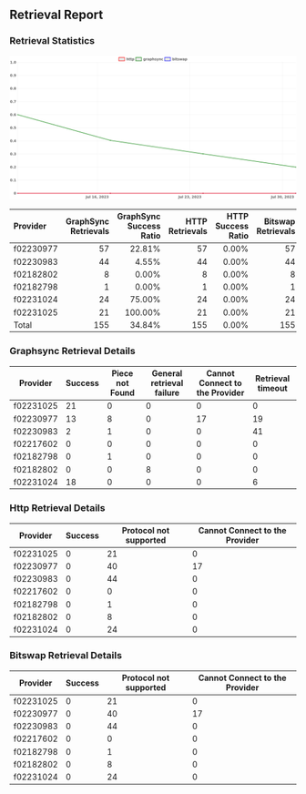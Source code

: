 ## Retrieval Report
### Retrieval Statistics
<img src="https://raw.githubusercontent.com/data-preservation-programs/filplus-checker-assets/main/filecoin-project/filecoin-plus-large-datasets/issues/1318/1690811649177.png"/>

| Provider  | GraphSync Retrievals | GraphSync Success Ratio | HTTP Retrievals | HTTP Success Ratio | Bitswap Retrievals | Bitswap Success Ratio |
| :-------- | -------------------: | ----------------------: | --------------: | -----------------: | -----------------: | --------------------: |
| f02230977 |                   57 |                  22.81% |              57 |              0.00% |                 57 |                 0.00% |
| f02230983 |                   44 |                   4.55% |              44 |              0.00% |                 44 |                 0.00% |
| f02182802 |                    8 |                   0.00% |               8 |              0.00% |                  8 |                 0.00% |
| f02182798 |                    1 |                   0.00% |               1 |              0.00% |                  1 |                 0.00% |
| f02231024 |                   24 |                  75.00% |              24 |              0.00% |                 24 |                 0.00% |
| f02231025 |                   21 |                 100.00% |              21 |              0.00% |                 21 |                 0.00% |
| Total     |                  155 |                  34.84% |             155 |              0.00% |                155 |                 0.00% |

### Graphsync Retrieval Details
| Provider  | Success | Piece not Found | General retrieval failure | Cannot Connect to the Provider | Retrieval timeout |
| --------- | ------- | --------------- | ------------------------- | ------------------------------ | ----------------- |
| f02231025 | 21      | 0               | 0                         | 0                              | 0                 |
| f02230977 | 13      | 8               | 0                         | 17                             | 19                |
| f02230983 | 2       | 1               | 0                         | 0                              | 41                |
| f02217602 | 0       | 0               | 0                         | 0                              | 0                 |
| f02182798 | 0       | 1               | 0                         | 0                              | 0                 |
| f02182802 | 0       | 0               | 8                         | 0                              | 0                 |
| f02231024 | 18      | 0               | 0                         | 0                              | 6                 |

### Http Retrieval Details
| Provider  | Success | Protocol not supported | Cannot Connect to the Provider |
| --------- | ------- | ---------------------- | ------------------------------ |
| f02231025 | 0       | 21                     | 0                              |
| f02230977 | 0       | 40                     | 17                             |
| f02230983 | 0       | 44                     | 0                              |
| f02217602 | 0       | 0                      | 0                              |
| f02182798 | 0       | 1                      | 0                              |
| f02182802 | 0       | 8                      | 0                              |
| f02231024 | 0       | 24                     | 0                              |

### Bitswap Retrieval Details
| Provider  | Success | Protocol not supported | Cannot Connect to the Provider |
| --------- | ------- | ---------------------- | ------------------------------ |
| f02231025 | 0       | 21                     | 0                              |
| f02230977 | 0       | 40                     | 17                             |
| f02230983 | 0       | 44                     | 0                              |
| f02217602 | 0       | 0                      | 0                              |
| f02182798 | 0       | 1                      | 0                              |
| f02182802 | 0       | 8                      | 0                              |
| f02231024 | 0       | 24                     | 0                              |
